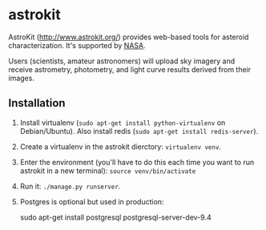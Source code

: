 # astrokit

AstroKit (http://www.astrokit.org/) provides web-based tools for asteroid
characterization.  It's supported by [NASA](http://nspires.nasaprs.com/external/).

Users (scientists, amateur astronomers) will upload sky imagery and receive
astrometry, photometry, and light curve results derived from their images.

## Installation

1. Install virtualenv (`sudo apt-get install python-virtualenv` on Debian/Ubuntu).  Also install redis (`sudo apt-get install redis-server`).

2. Create a virtualenv in the astrokit dierctory: `virtualenv venv`.

3. Enter the environment (you'll have to do this each time you want to run astrokit in a new terminal): `source venv/bin/activate`

4. Run it:  `./manage.py runserver`.

5. Postgres is optional but used in production:

    sudo apt-get install postgresql postgresql-server-dev-9.4
